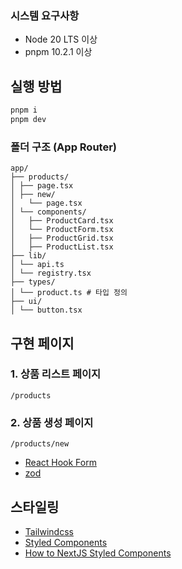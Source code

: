 ### 시스템 요구사항

- Node 20 LTS 이상
- pnpm 10.2.1 이상

## 실행 방법

```bash
pnpm i
pnpm dev
```

### 폴더 구조 (App Router)

```
app/
├── products/
│ ├── page.tsx
│ ├── new/
│   └── page.tsx
│ └── components/
│   ├── ProductCard.tsx
│   └── ProductForm.tsx
│   ├── ProductGrid.tsx
│   ├── ProductList.tsx
├── lib/
│ └── api.ts
│ └── registry.tsx
├── types/
│ └── product.ts # 타입 정의
├── ui/
│ └── button.tsx
```

## 구현 페이지

### 1. 상품 리스트 페이지

`/products`

### 2. 상품 생성 페이지

`/products/new`

- [React Hook Form](https://www.react-hook-form.com/)
- [zod](https://zod.dev/)

## 스타일링

- [Tailwindcss](https://tailwindcss.com/)
- [Styled Components](https://styled-components.com/)
- [How to NextJS Styled Components](https://nextjs.org/docs/app/guides/css-in-js#styled-components)
